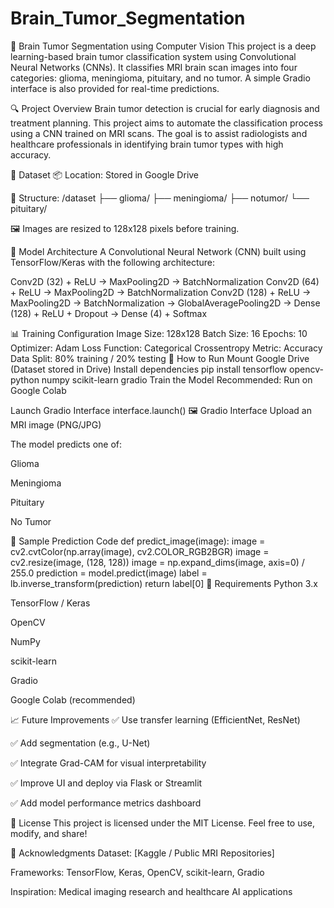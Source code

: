# Brain_Tumor_Segmentation
🧠 Brain Tumor Segmentation using Computer Vision
This project is a deep learning-based brain tumor classification system using Convolutional Neural Networks (CNNs). It classifies MRI brain scan images into four categories: glioma, meningioma, pituitary, and no tumor. A simple Gradio interface is also provided for real-time predictions.

🔍 Project Overview
Brain tumor detection is crucial for early diagnosis and treatment planning. This project aims to automate the classification process using a CNN trained on MRI scans. The goal is to assist radiologists and healthcare professionals in identifying brain tumor types with high accuracy.

📁 Dataset
📦 Location: Stored in Google Drive

🧾 Structure:
/dataset ├── glioma/ ├── meningioma/ ├── notumor/ └── pituitary/

🖼️ Images are resized to 128x128 pixels before training.

🧠 Model Architecture
A Convolutional Neural Network (CNN) built using TensorFlow/Keras with the following architecture:

Conv2D (32) + ReLU → MaxPooling2D → BatchNormalization Conv2D (64) + ReLU → MaxPooling2D → BatchNormalization Conv2D (128) + ReLU → MaxPooling2D → BatchNormalization → GlobalAveragePooling2D → Dense (128) + ReLU + Dropout → Dense (4) + Softmax

📊 Training Configuration
Image Size: 128x128
Batch Size: 16
Epochs: 10
Optimizer: Adam
Loss Function: Categorical Crossentropy
Metric: Accuracy
Data Split: 80% training / 20% testing
🚀 How to Run
Mount Google Drive (Dataset stored in Drive)
Install dependencies
pip install tensorflow opencv-python numpy scikit-learn gradio
Train the Model Recommended: Run on Google Colab

Launch Gradio Interface interface.launch() 🖼️ Gradio Interface Upload an MRI image (PNG/JPG)

The model predicts one of:

Glioma

Meningioma

Pituitary

No Tumor

🧪 Sample Prediction Code def predict_image(image): image = cv2.cvtColor(np.array(image), cv2.COLOR_RGB2BGR) image = cv2.resize(image, (128, 128)) image = np.expand_dims(image, axis=0) / 255.0 prediction = model.predict(image) label = lb.inverse_transform(prediction) return label[0] 📌 Requirements Python 3.x

TensorFlow / Keras

OpenCV

NumPy

scikit-learn

Gradio

Google Colab (recommended)

📈 Future Improvements ✅ Use transfer learning (EfficientNet, ResNet)

✅ Add segmentation (e.g., U-Net)

✅ Integrate Grad-CAM for visual interpretability

✅ Improve UI and deploy via Flask or Streamlit

✅ Add model performance metrics dashboard

📜 License This project is licensed under the MIT License. Feel free to use, modify, and share!

🙌 Acknowledgments Dataset: [Kaggle / Public MRI Repositories]

Frameworks: TensorFlow, Keras, OpenCV, scikit-learn, Gradio

Inspiration: Medical imaging research and healthcare AI applications
